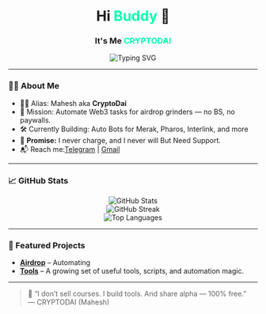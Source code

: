 <!-- GitHub Profile README -->

<h1 align="center">Hi <span style="color:#00FFAA">Buddy</span> 👋</h1>
<h3 align="center">It's Me <span style="color:#00FFAA">CRYPTODAI</span></h3>
<p align="center">
  <img src="https://readme-typing-svg.demolab.com?font=Fira+Code&size=24&duration=2500&pause=1000&color=00FFAA&center=true&vCenter=true&width=480&lines=From+Airdrop+To+Automation+Dev" alt="Typing SVG" />
</p>

---

### 🧙‍♂️ About Me

- 🧑‍💻 Alias: Mahesh aka **CryptoDai**
- 🎯 Mission: Automate Web3 tasks for airdrop grinders — no BS, no paywalls.
- 🛠️ Currently Building: Auto Bots for Merak, Pharos, Interlink, and more
- 💯 **Promise:** I never charge, and I never will But Need Support.
- 📬 Reach me:[Telegram](https://t.me/planearn001) | [Gmail](mailto:cryptodai3@gmail.com)

---
### 📈 GitHub Stats

<p align="center">
  <img src="https://github-readme-stats.vercel.app/api?username=cryptodai3&show_icons=true&theme=radical" alt="GitHub Stats" />
  <br/>
  <img src="https://github-readme-streak-stats.herokuapp.com?user=cryptodai3&theme=radical" alt="GitHub Streak" />
  <br/>
  <img src="https://github-readme-stats.vercel.app/api/top-langs/?username=cryptodai3&layout=compact&theme=radical" alt="Top Languages" />
</p>

---
### 🚀 Featured Projects

- [**Airdrop**](https://t.me/cryptodai3) – Automating
- [**Tools**](https://github.com/cryptodai3?tab=repositories&q=tool) – A growing set of useful tools, scripts, and automation magic.
---

> 🧩 “I don’t sell courses. I build tools. And share alpha — 100% free.”  
> — CRYPTODAI (Mahesh)
